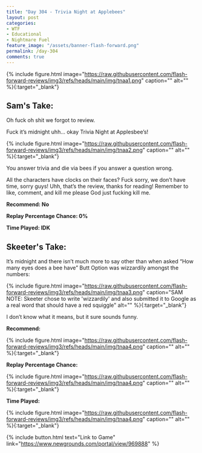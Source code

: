 ```yaml
---
title: "Day 304 - Trivia Night at Applebees"
layout: post
categories:
- WTF
- Educational
- Nightmare Fuel
feature_image: "/assets/banner-flash-forward.png"
permalink: /day-304
comments: true
---
```


{% include figure.html image="https://raw.githubusercontent.com/flash-forward-reviews/img3/refs/heads/main/img/tnaa1.png" caption="" alt="" %}{:target="_blank"}
 
## Sam's Take:

Oh fuck oh shit we forgot to review.

Fuck it’s midnight uhh... okay Trivia Night at Applesbee’s!

{% include figure.html image="https://raw.githubusercontent.com/flash-forward-reviews/img3/refs/heads/main/img/tnaa2.png" caption="" alt="" %}{:target="_blank"}

You answer trivia and die via bees if you answer a question wrong.

All the characters have clocks on their faces? Fuck sorry, we don’t have time, sorry guys! Uhh, that’s the review, thanks for reading! Remember to like, comment, and kill me please God just fucking kill me.

**Recommend: No**

**Replay Percentage Chance: 0%**

**Time Played: IDK**

## Skeeter's Take:

It’s midnight and there isn’t much more to say other than when asked “How many eyes does a bee have” Butt Option was wizzardily amongst the numbers: 

{% include figure.html image="https://raw.githubusercontent.com/flash-forward-reviews/img3/refs/heads/main/img/tnaa3.png" caption="SAM NOTE: Skeeter chose to write 'wizzardily' and also submitted it to Google as a real word that should have a red squiggle" alt="" %}{:target="_blank"}

I don’t know what it means, but it sure sounds funny. 

**Recommend:**

{% include figure.html image="https://raw.githubusercontent.com/flash-forward-reviews/img3/refs/heads/main/img/tnaa4.png" caption="" alt="" %}{:target="_blank"}

**Replay Percentage Chance:**

{% include figure.html image="https://raw.githubusercontent.com/flash-forward-reviews/img3/refs/heads/main/img/tnaa4.png" caption="" alt="" %}{:target="_blank"}

**Time Played:**

{% include figure.html image="https://raw.githubusercontent.com/flash-forward-reviews/img3/refs/heads/main/img/tnaa4.png" caption="" alt="" %}{:target="_blank"}

{% include button.html text="Link to Game" link="https://www.newgrounds.com/portal/view/969888" %}